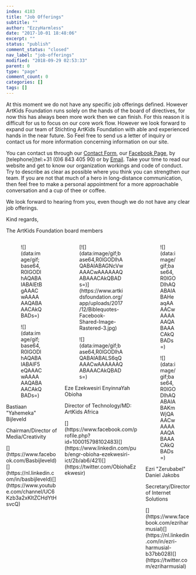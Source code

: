 ```yaml
---
index: 4183
title: "Job Offerings"
subtitle: ""
author: "EzzyHarmless"
date: "2017-10-01 18:48:06"
excerpt: ""
status: "publish"
comment_status: "closed"
nav_label: "job-offerings"
modified: "2018-09-29 02:53:33"
parent: 0
type: "page"
comment_count: 0
categories: []
tags: []
---
```


At this moment we do not have any specific job offerings defined. However ArtKids Foundation runs solely on the hands of the board of directives, for now this has always been more work then we can finish. For this reason it is difficult for us to focus on our core work flow. However we look forward to expand our team of Stichting ArtKids Foundation with able and experienced hands in the near future. So Feel free to send us a letter of inquiry or contact us for more information concerning information on our site.

You can contact us through our [Contact Form](/en/contact/), our [Facebook Page](https://www.facebook.com/ArtKidsFoundation/?fref=ts), by [telephone](tel:+31 (0)6 843 405 90) or by [Email](mailto:info@artkidsfoundation.org). Take your time to read our website and get to know our organization workings and code of conduct. Try to describe as clear as possible where you think you can strengthen our team. If you are not that much of a hero in long-distance communication, then feel free to make a personal appointment for a more approachable conversation and a cup of thee or coffee.

We look forward to hearing from you, even though we do not have any clear job offerings.

Kind regards,

The ArtKids Foundation board members

<div class="columns">

<div class="column is-one-third">

<div class="card is-profile">

<div class="card-image">

<figure class="image is-2by1">![](data:image/gif;base64,R0lGODlhAQABAIABAIEtBgAAACwAAAAAAQABAAACAkQBADs=)</figure>

</div>

<div class="card-profile-image">

<figure class="image is-128x128">![](data:image/gif;base64,R0lGODlhAQABAIABAIF5eQAAACwAAAAAAQABAAACAkQBADs=)</figure>

</div>

<div class="card-content text-center">

Bastiaan "Yahemeka" Bijleveld

Chairman/Director of Media/Creativity

</div>

<footer class="card-footer">[](https://www.facebook.com/Basbijleveld)[](https://nl.linkedin.com/in/basbijleveld)[](https://www.youtube.com/channel/UC6Kzb3a2xKltZCHdYtHsvcQ)</footer>

</div>

</div>

<div class="column is-one-third">

<div class="card is-profile">

<div class="card-image">

<figure class="image is-2by1">[![](data:image/gif;base64,R0lGODlhAQABAIABAGNcVwAAACwAAAAAAQABAAACAkQBADs=)](https://www.artkidsfoundation.org/app/uploads/2017/12/Biblequotes-Facebook-Shared-Image-Rastered-3.jpg)</figure>

</div>

<div class="card-profile-image">

<figure class="image is-128x128">![](data:image/gif;base64,R0lGODlhAQABAIABALS6qQAAACwAAAAAAQABAAACAkQBADs=)</figure>

</div>

<div class="card-content text-center">

Eze Ezekwesiri EnyinnaYah Obioha

Director of Technology/MD: ArtKids Africa

</div>

<footer class="card-footer">[](https://www.facebook.com/profile.php?id=100015798102483)[](https://www.linkedin.com/pub/engr-obioha-ezekwesiri-ict/2b/ab6/421)[](https://twitter.com/ObiohaEzekwesir)</footer>

</div>

</div>

<div class="column is-one-third">

<div class="card is-profile">

<div class="card-image">

<figure class="image is-2by1">![](data:image/gif;base64,R0lGODlhAQABAIABAHeaqAAAACwAAAAAAQABAAACAkQBADs=)</figure>

</div>

<div class="card-profile-image">

<figure class="image is-128x128">![](data:image/gif;base64,R0lGODlhAQABAIABAKmWjQAAACwAAAAAAQABAAACAkQBADs=)</figure>

</div>

<div class="card-content text-center">

Ezri "Zerubabel" Daniel Jakobs

Secretary/Director of Internet Solutions

</div>

<footer class="card-footer">[](https://www.facebook.com/ezriharmusial)[](https://nl.linkedin.com/in/ezri-harmusial-b37bb028)[](https://twitter.com/ezriharmusial)</footer>

</div>

</div>

</div>
